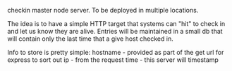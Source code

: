 checkin master node server.  To be deployed in multiple locations.

The idea is to have a simple HTTP target that systems can "hit" to check in and let us know
they are alive.  Entries will be maintained in a small db that will contain only the last 
time that a give host checked in.

Info to store is pretty simple:
  hostname - provided as part of the get url for express to sort out
  ip       - from the request
  time     - this server will timestamp


